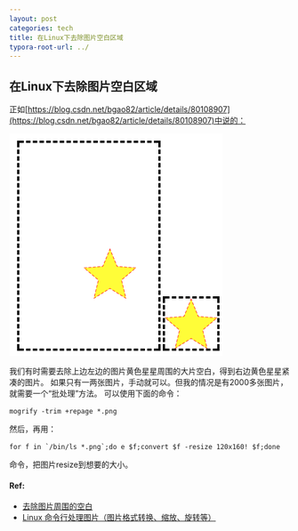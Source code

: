```yaml
---
layout: post
categories: tech
title: 在Linux下去除图片空白区域
typora-root-url: ../
---
```

## 在Linux下去除图片空白区域

正如[https://blog.csdn.net/bgao82/article/details/80108907](https://blog.csdn.net/bgao82/article/details/80108907)中说的：


![image-20190119204647370](/images/image-20190119204647370.png)

我们有时需要去除上边左边的图片黄色星星周围的大片空白，得到右边黄色星星紧凑的图片。
如果只有一两张图片，手动就可以。但我的情况是有2000多张图片，就需要一个“批处理”方法。
可以使用下面的命令：

```shell
mogrify -trim +repage *.png
```
然后，再用：
```shell
for f in `/bin/ls *.png`;do e $f;convert $f -resize 120x160! $f;done 
```
命令，把图片resize到想要的大小。

#### Ref:

- [去除图片周围的空白](https://blog.csdn.net/bgao82/article/details/80108907)
- [Linux 命令行处理图片（图片格式转换、缩放、旋转等）](https://blog.csdn.net/huangfei711/article/details/80270825)

